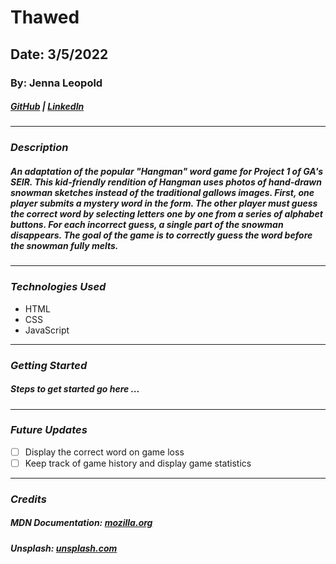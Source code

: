 # Thawed

## Date: 3/5/2022

### By: Jenna Leopold

##### [GitHub](https://github.com/Jenna424) | [LinkedIn](https://www.linkedin.com/in/jenna-leopold-136294127)

---

### **_Description_**

##### An adaptation of the popular "Hangman" word game for Project 1 of GA's SEIR. This kid-friendly rendition of Hangman uses photos of hand-drawn snowman sketches instead of the traditional gallows images. First, one player submits a mystery word in the form. The other player must guess the correct word by selecting letters one by one from a series of alphabet buttons. For each incorrect guess, a single part of the snowman disappears. The goal of the game is to correctly guess the word before the snowman fully melts.

---

### **_Technologies Used_**

- HTML
- CSS
- JavaScript

---

### **_Getting Started_**

##### Steps to get started go here ...

---

### **_Future Updates_**

- [ ] Display the correct word on game loss
- [ ] Keep track of game history and display game statistics

---

### **_Credits_**

##### **MDN Documentation:** [mozilla.org](https://developer.mozilla.org/en-US/)

##### **Unsplash:** [unsplash.com](https://unsplash.com/photos/H9m6mfeeakU)
